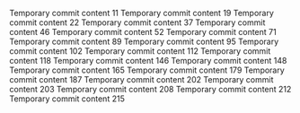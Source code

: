 Temporary commit content 11
Temporary commit content 19
Temporary commit content 22
Temporary commit content 37
Temporary commit content 46
Temporary commit content 52
Temporary commit content 71
Temporary commit content 89
Temporary commit content 95
Temporary commit content 102
Temporary commit content 112
Temporary commit content 118
Temporary commit content 146
Temporary commit content 148
Temporary commit content 165
Temporary commit content 179
Temporary commit content 187
Temporary commit content 202
Temporary commit content 203
Temporary commit content 208
Temporary commit content 212
Temporary commit content 215
